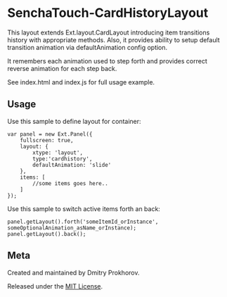 SenchaTouch-CardHistoryLayout
===

This layout extends Ext.layout.CardLayout introducing item transitions history with appropriate methods. Also,
it provides ability to setup default transition animation via defaultAnimation config option.

It remembers each animation used to step forth and provides correct reverse animation for each step back.

See index.html and index.js for full usage example.

## Usage

Use this sample to define layout for container:

    var panel = new Ext.Panel({
        fullscreen: true,
        layout: {
            xtype: 'layout',
            type:'cardhistory',
            defaultAnimation: 'slide'
        },
        items: [
            //some items goes here..
        ]
    });

Use this sample to switch active items forth an back:

    panel.getLayout().forth('someItemId_orInstance', someOptionalAnimation_asName_orInstance);
    panel.getLayout().back();

## Meta
Created and maintained by Dmitry Prokhorov.

Released under the [MIT License](http://www.opensource.org/licenses/mit-license.php).